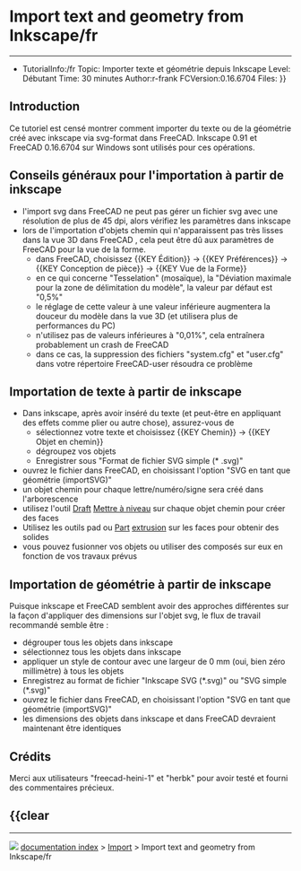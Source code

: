 # Import text and geometry from Inkscape/fr
---
- TutorialInfo:/fr
   Topic: Importer texte et géométrie depuis Inkscape
   Level: Débutant
   Time: 30 minutes
   Author:r-frank
   FCVersion:0.16.6704
   Files:
}}

## Introduction

Ce tutoriel est censé montrer comment importer du texte ou de la géométrie créé avec inkscape via svg-format dans FreeCAD.
Inkscape 0.91 et FreeCAD 0.16.6704 sur Windows sont utilisés pour ces opérations.

## Conseils généraux pour l\'importation à partir de inkscape 

-   l\'import svg dans FreeCAD ne peut pas gérer un fichier svg avec une résolution de plus de 45 dpi, alors vérifiez les paramètres dans inkscape
-   lors de l\'importation d\'objets chemin qui n\'apparaissent pas très lisses dans la vue 3D dans FreeCAD , cela peut être dû aux paramètres de FreeCAD pour la vue de la forme.
    -   dans FreeCAD, choisissez {{KEY     Édition}} → {{KEY     Préférences}} → {{KEY     Conception de pièce}} → {{KEY     Vue de la Forme}}
    -   en ce qui concerne \"Tesselation\" (mosaïque), la \"Déviation maximale pour la zone de délimitation du modèle\", la valeur par défaut est \"0,5%\"
    -   le réglage de cette valeur à une valeur inférieure augmentera la douceur du modèle dans la vue 3D (et utilisera plus de performances du PC)
    -   n\'utilisez pas de valeurs inférieures à \"0,01%\", cela entraînera probablement un crash de FreeCAD
    -   dans ce cas, la suppression des fichiers \"system.cfg\" et \"user.cfg\" dans votre répertoire FreeCAD-user résoudra ce problème

## Importation de texte à partir de inkscape 

-   Dans inkscape, après avoir inséré du texte (et peut-être en appliquant des effets comme plier ou autre chose), assurez-vous de
    -   sélectionnez votre texte et choisissez {{KEY     Chemin}} → {{KEY     Objet en chemin}}
    -   dégroupez vos objets
    -   Enregistrer sous \"Format de fichier SVG simple (\* .svg)\"
-   ouvrez le fichier dans FreeCAD, en choisissant l\'option \"SVG en tant que géométrie (importSVG)\"
-   un objet chemin pour chaque lettre/numéro/signe sera créé dans l\'arborescence
-   utilisez l\'outil [Draft](Draft_Workbench/fr.md) [ Mettre à niveau](Draft_Upgrade/fr.md) sur chaque objet chemin pour créer des faces
-   Utilisez les outils pad ou [Part](Part_Workbench/fr.md) [extrusion](Part_Extrude/fr.md) sur les faces pour obtenir des solides
-   vous pouvez fusionner vos objets ou utiliser des composés sur eux en fonction de vos travaux prévus

## Importation de géométrie à partir de inkscape 

Puisque inkscape et FreeCAD semblent avoir des approches différentes sur la façon d\'appliquer des dimensions sur l\'objet svg, le flux de travail recommandé semble être :

-   dégrouper tous les objets dans inkscape
-   sélectionnez tous les objets dans inkscape
-   appliquer un style de contour avec une largeur de 0 mm (oui, bien zéro millimètre) à tous les objets
-   Enregistrez au format de fichier \"Inkscape SVG (\*.svg)\" ou \"SVG simple (\*.svg)\"
-   ouvrez le fichier dans FreeCAD, en choisissant l\'option \"SVG en tant que géométrie (importSVG)\"
-   les dimensions des objets dans inkscape et dans FreeCAD devraient maintenant être identiques

## Crédits

Merci aux utilisateurs \"freecad-heini-1\" et \"herbk\" pour avoir testé et fourni des commentaires précieux.


{{clear
---



---
![](images/Right_arrow.png) [documentation index](../README.md) > [Import](Import_Workbench.md) > Import text and geometry from Inkscape/fr
